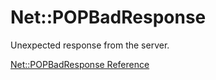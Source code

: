 # Net::POPBadResponse

Unexpected response from the server.

[Net::POPBadResponse Reference](https://ruby-doc.org/stdlib-2.5.0/libdoc/net/pop/rdoc/Net/POPBadResponse.html)
